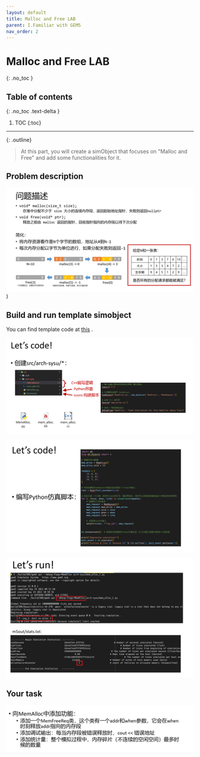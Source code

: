 ```yaml
---
layout: default
title: Malloc and Free LAB
parent: I.Familiar with GEM5
nav_order: 2
---
```


# Malloc and Free LAB
{: .no_toc }

## Table of contents
{: .no_toc .text-delta }

1. TOC
{:toc}
---

{: .outline}
> At this part, you will create a simObject that focuses on "Malloc and Free" and add some functionalities for it.

## Problem description

![malloc and free](../../assets/images/malloc_free/des.png))

## Build and run template simobject

You can find template code at [this](https://github.com/gty111/SYSU-ARCH-material/tree/main/LAB1) .

![src](../../assets/images/malloc_free/src.png)

![config](../../assets/images/malloc_free/config.png)

![run](../../assets/images/malloc_free/run.png)

## Your task

![task](../../assets/images/malloc_free/task.png)